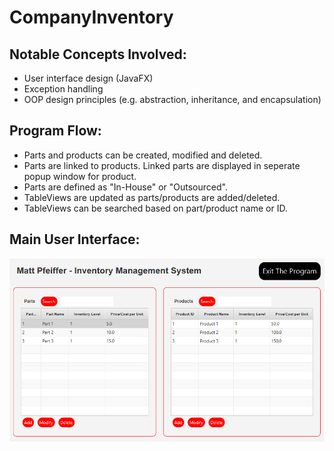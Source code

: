 <h1> CompanyInventory </h1>
<p align="center">
  <h2>Notable Concepts Involved:</h2>
  <ul>
    <li>User interface design (JavaFX)</li>
    <li>Exception handling</li>
    <li>OOP design principles (e.g. abstraction, inheritance, and encapsulation)</li>
  </ul> 
</p>
<p align="center">
  <h2>Program Flow:</h2>
  <ul>
    <li>Parts and products can be created, modified and deleted.</li>
    <li>Parts are linked to products. Linked parts are displayed in seperate popup window for product.</li>
    <li>Parts are defined as "In-House" or "Outsourced".</li>
    <li>TableViews are updated as parts/products are added/deleted.</li>
    <li>TableViews can be searched based on part/product name or ID.</li>
  </ul> 
</p>

<p align="center">
  <h2>Main User Interface:</h2>
  <kbd>
    <img src="GUI.png" width="1000">
  </kbd>
</p>
